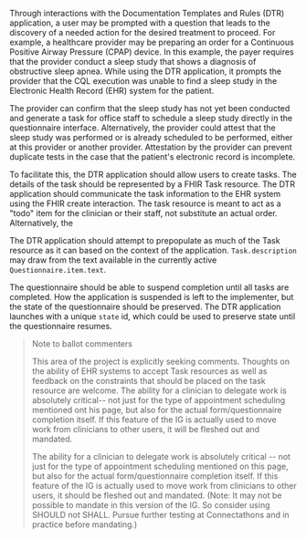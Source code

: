 Through interactions with the Documentation Templates and Rules (DTR) application, a user may be prompted with a question that leads to the discovery of a needed action for the desired treatment to proceed. For example, a healthcare provider may be preparing an order for a Continuous Positive Airway Pressure (CPAP) device. In this example, the payer requires that the provider conduct a sleep study that shows a diagnosis of obstructive sleep apnea. While using the DTR application, it prompts the provider that the CQL execution was unable to find a sleep study in the Electronic Health Record (EHR) system for the patient. 

The provider can confirm that the sleep study has not yet been conducted and generate a task for office staff to schedule a sleep study directly in the questionnaire interface.  Alternatively, the provider could attest that the sleep study was performed or is already scheduled to be performed, either at this provider or another provider.  Attestation by the provider can prevent duplicate tests in the case that the patient's electronic record is incomplete.

To facilitate this, the DTR application should allow users to create tasks. The details of the task should be represented by a FHIR Task resource. The DTR application should communicate the task information to the EHR system using the FHIR create interaction.  The task resource is meant to act as a "todo" item for the clinician or their staff, not substitute an actual order.  Alternatively, the 

The DTR application should attempt to prepopulate as much of the Task resource as it can based on the context of the application. `Task.description` may draw from the text available in the currently active `Questionnaire.item.text`.

The questionnaire should be able to suspend completion until all tasks are completed.  How the application is suspended is left to the implementer, but the state of the questionnaire should be preserved.  The DTR application launches with a unique `state` id, which could be used to preserve state until the questionnaire resumes.

> Note to ballot commenters
>
> This area of the project is explicitly seeking comments. Thoughts on the ability
> of EHR systems to accept Task resources as well as feedback on the constraints that
> should be placed on the task resource are welcome. 
> The ability for a clinician to delegate work is absolutely critical-- not just for the type of appointment 
> scheduling mentioned ont his page, but also for the actual form/questionnaire completion itself. 
> If this feature of the IG is actually used to move work from clinicians to other users, it will be 
> fleshed out and mandated. 
> 
> The ability for a clinician to delegate work is absolutely critical -- not just for the type of appointment scheduling mentioned on this page, but also for the actual form/questionnaire completion itself. If this feature of the IG is actually used to move work from clinicians to other users, it should be fleshed out and mandated. (Note: It may not be possible to mandate in this version of the IG. So consider using SHOULD not SHALL. Pursue further testing at Connectathons and in practice before mandating.)
